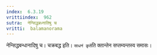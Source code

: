 ```yaml
---
index:  6.3.19
vrittiindex:  962
sutra:  नेन्सिद्धबध्नातिषु च
vritti:  balamanorama 
---
```


नेन्सिद्धबन्धानादिषु च। चक्रबद्ध इति। `साधनं कृते`ति क्तान्तेन सप्तम्यन्तस्य समासः। 

